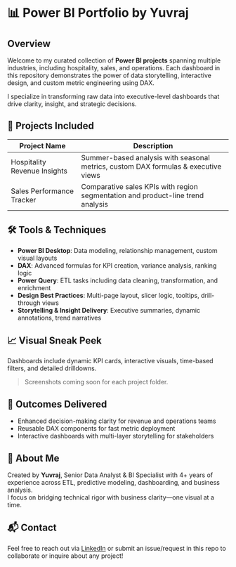 # 📊 Power BI Portfolio by Yuvraj

## Overview  
Welcome to my curated collection of **Power BI projects** spanning multiple industries, including hospitality, sales, and operations. Each dashboard in this repository demonstrates the power of data storytelling, interactive design, and custom metric engineering using DAX.

I specialize in transforming raw data into executive-level dashboards that drive clarity, insight, and strategic decisions.

## 💼 Projects Included  
| Project Name                     | Description                                                                  |
|----------------------------------|------------------------------------------------------------------------------|
| Hospitality Revenue Insights     | Summer-based analysis with seasonal metrics, custom DAX formulas & executive views |
| Sales Performance Tracker        | Comparative sales KPIs with region segmentation and product-line trend analysis |


## 🛠️ Tools & Techniques  
- **Power BI Desktop**: Data modeling, relationship management, custom visual layouts  
- **DAX**: Advanced formulas for KPI creation, variance analysis, ranking logic  
- **Power Query**: ETL tasks including data cleaning, transformation, and enrichment  
- **Design Best Practices**: Multi-page layout, slicer logic, tooltips, drill-through views  
- **Storytelling & Insight Delivery**: Executive summaries, dynamic annotations, trend narratives


## 📈 Visual Sneak Peek  
Dashboards include dynamic KPI cards, interactive visuals, time-based filters, and detailed drilldowns.  
> Screenshots coming soon for each project folder.

## 🚀 Outcomes Delivered  
- Enhanced decision-making clarity for revenue and operations teams  
- Reusable DAX components for fast metric deployment  
- Interactive dashboards with multi-layer storytelling for stakeholders  

## 👋 About Me  
Created by **Yuvraj**, Senior Data Analyst & BI Specialist with 4+ years of experience across ETL, predictive modeling, dashboarding, and business analysis.  
I focus on bridging technical rigor with business clarity—one visual at a time.

## 📬 Contact  
Feel free to reach out via [LinkedIn](https://www.linkedin.com/in/chauhan-y/) or submit an issue/request in this repo to collaborate or inquire about any project!
